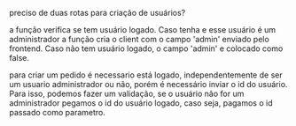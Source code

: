 preciso de duas rotas para criação de usuários?

a função verifica se tem usuário logado. Caso tenha e esse usuário é um administrador
a função cria o client com o campo 'admin' enviado pelo frontend.
Caso não tem usuário logado, o campo 'admin' e colocado como false.

para criar um pedido é necessario está logado, independentemente de ser um usuario administrador ou não, porém é necessário inviar o id do usuário.
Para isso, podemos fazer um validação, se o usuário não for um administrador pegamos o id do usuário logado, caso seja, pagamos o id passado como parametro.
